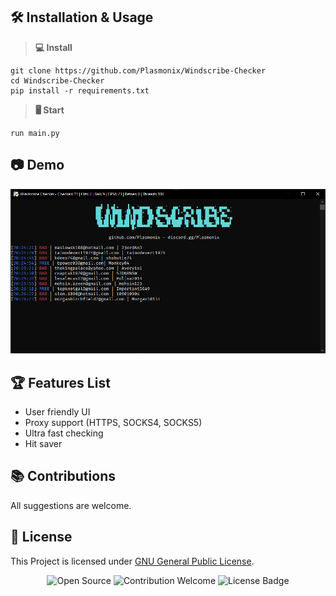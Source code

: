 ## 🛠 Installation & Usage

> **💻 Install**
```
git clone https://github.com/Plasmonix/Windscribe-Checker
cd Windscribe-Checker
pip install -r requirements.txt
```
> **🖥️ Start**
```
run main.py
```  

## 📷 Demo
![](https://raw.githubusercontent.com/Plasmonix/Windscribe-Checker/main/demo.png)

## 🏆 Features List
- User friendly UI
- Proxy support (HTTPS, SOCKS4, SOCKS5)
- Ultra fast checking
- Hit saver

## 📚 Contributions
All suggestions are welcome.

## 📜 License
This Project is licensed under [GNU General Public License](https://github.com/Plasmonix/Windscribe-Checker/blob/main/LICENSE).

<p align="center">
  <img src="https://badges.frapsoft.com/os/v1/open-source.svg?v=103" alt="Open Source">
  <img src="https://img.shields.io/badge/contributions-welcome-brightgreen.svg?style=flat" alt="Contribution Welcome">
  <img src="https://img.shields.io/badge/License-GPLv3-blue.svg" alt="License Badge">
</p>
